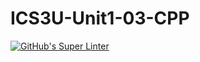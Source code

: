 # ICS3U-Unit1-03-CPP

[![GitHub's Super Linter](https://github.com/Seti-Ngabo/ICS3U-Unit1-03-CPP/workflows/GitHub's%20Super%20Linter/badge.svg)](https://github.com/Seti-Ngabo/ICS3U-Unit1-03-CPP/actions)
